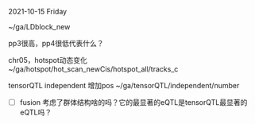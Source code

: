 2021-10-15 Friday

~/ga/LDblock_new


      

pp3很高，pp4很低代表什么？


chr05，hotspot动态变化
~/ga/hotspot/hot_scan_newCis/hotspot_all/tracks_c



tensorQTL independent 增加pos
~/ga/tensorQTL/independent/number



- [ ] fusion 考虑了群体结构啥的吗？它的最显著的eQTL是tensorQTL最显著的eQTL吗？